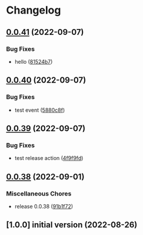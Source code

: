 # Changelog

## [0.0.41](https://github.com/marat-a-heads/test-action/compare/v0.0.40...v0.0.41) (2022-09-07)


### Bug Fixes

* hello ([81524b7](https://github.com/marat-a-heads/test-action/commit/81524b7895dfefe2f4adabadcff743e3c60ae4f7))

## [0.0.40](https://github.com/marat-a-heads/test-action/compare/v0.0.39...v0.0.40) (2022-09-07)


### Bug Fixes

* test event ([5880c8f](https://github.com/marat-a-heads/test-action/commit/5880c8fd8bef8a29c26252ac1d6449037cd71e3b))

## [0.0.39](https://github.com/marat-a-heads/test-action/compare/v0.0.38...v0.0.39) (2022-09-07)


### Bug Fixes

* test release action ([4f9f9fd](https://github.com/marat-a-heads/test-action/commit/4f9f9fd9767a701c93050b781171386cfac2b676))

## [0.0.38](https://github.com/marat-a-heads/test-action/compare/v1.3.0...v0.0.38) (2022-09-01)


### Miscellaneous Chores

* release 0.0.38 ([91b1f72](https://github.com/marat-a-heads/test-action/commit/91b1f72ca3d77887a3d44c511f6412a16e742a2a))

## [1.0.0] initial version (2022-08-26)
